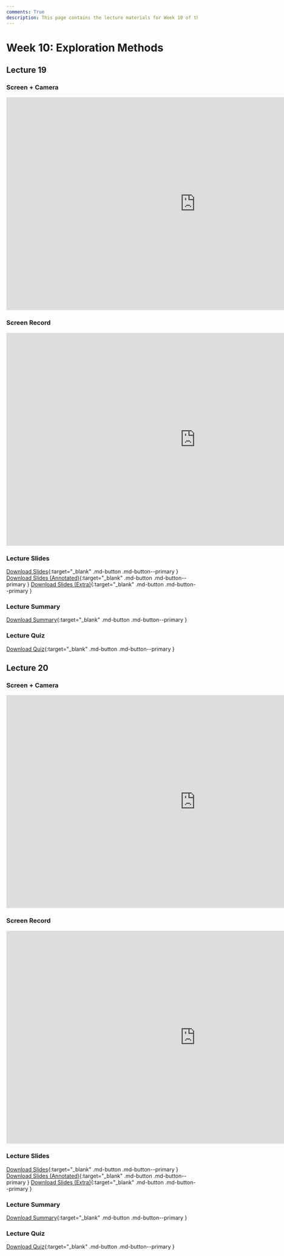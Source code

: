 ```yaml
---
comments: True
description: This page contains the lecture materials for Week 10 of the Deep Reinforcement Learning course, including video recordings, slides, and summaries.
---
```


# Week 10: Exploration Methods

## Lecture 19

### Screen + Camera

<iframe width="996" height="560" src="https://www.youtube.com/embed/FxGzQy6Xsc8" title="YouTube video player" frameborder="0" allow="accelerometer; autoplay; clipboard-write; encrypted-media; gyroscope; picture-in-picture; web-share" referrerpolicy="strict-origin-when-cross-origin" allowfullscreen></iframe>

### Screen Record

<iframe width="996" height="560" src="https://www.youtube.com/embed/CJqyINq_rZY" title="YouTube video player" frameborder="0" allow="accelerometer; autoplay; clipboard-write; encrypted-media; gyroscope; picture-in-picture; web-share" referrerpolicy="strict-origin-when-cross-origin" allowfullscreen></iframe>

### Lecture Slides

<object class="pdf" 
        data="/assets/lectures/slides/Lecture_19.pdf"
        width="996"
        height="560"></object>


[Download Slides](/assets/lectures/slides/Lecture_19.pdf){:target="_blank" .md-button .md-button--primary }
[Download Slides (Annotated)](/assets/lectures/slides/Lecture_19_Annotated.pdf){:target="_blank" .md-button .md-button--primary }
[Download Slides (Extra)](/assets/lectures/slides/Lecture_19_Extra.pdf){:target="_blank" .md-button .md-button--primary }

### Lecture Summary

<object class="pdf" 
        data="/assets/lectures/summaries/Lecture_19_Summary.pdf"
        width="996"
        height="560">
</object>

[Download Summary](/assets/lectures/summaries/Lecture_19_Summary.pdf){:target="_blank" .md-button .md-button--primary }

### Lecture Quiz

<object class="pdf" 
        data="/assets/lectures/quizzes/Quiz_19___Solution.pdf"
        width="996"
        height="560">
</object>

[Download Quiz](/assets/lectures/quizzes/Quiz_19___Solution.pdf){:target="_blank" .md-button .md-button--primary }

## Lecture 20

### Screen + Camera

<iframe width="996" height="560" src="https://www.youtube.com/embed/fRWrl132BsA" title="YouTube video player" frameborder="0" allow="accelerometer; autoplay; clipboard-write; encrypted-media; gyroscope; picture-in-picture; web-share" referrerpolicy="strict-origin-when-cross-origin" allowfullscreen></iframe>

### Screen Record

<iframe width="996" height="560" src="https://www.youtube.com/embed/VAZgALJ663k" title="YouTube video player" frameborder="0" allow="accelerometer; autoplay; clipboard-write; encrypted-media; gyroscope; picture-in-picture; web-share" referrerpolicy="strict-origin-when-cross-origin" allowfullscreen></iframe>

### Lecture Slides

<object class="pdf" 
        data="/assets/lectures/slides/Lecture_20.pdf"
        width="996"
        height="560"></object>


[Download Slides](/assets/lectures/slides/Lecture_20.pdf){:target="_blank" .md-button .md-button--primary }
[Download Slides (Annotated)](/assets/lectures/slides/Lecture_20_Annotated.pdf){:target="_blank" .md-button .md-button--primary }
[Download Slides (Extra)](/assets/lectures/slides/Lecture_20_Extra.pdf){:target="_blank" .md-button .md-button--primary }

### Lecture Summary

<object class="pdf" 
        data="/assets/lectures/summaries/Lecture_20_Summary.pdf"
        width="996"
        height="560">
</object>

[Download Summary](/assets/lectures/summaries/Lecture_20_Summary.pdf){:target="_blank" .md-button .md-button--primary }

### Lecture Quiz

<object class="pdf" 
        data="/assets/lectures/quizzes/Quiz_20___Solution.pdf"
        width="996"
        height="560">
</object>

[Download Quiz](/assets/lectures/quizzes/Quiz_20___Solution.pdf){:target="_blank" .md-button .md-button--primary }